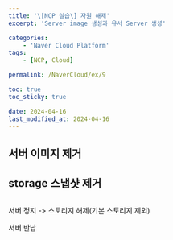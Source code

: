 ```yaml
---
title: '\[NCP 실습\] 자원 해제'
excerpt: 'Server image 생성과 유서 Server 생성'

categories:
    - 'Naver Cloud Platform'
tags:
    - [NCP, Cloud]

permalink: /NaverCloud/ex/9

toc: true
toc_sticky: true

date: 2024-04-16
last_modified_at: 2024-04-16
---
```


## 서버 이미지 제거

## storage 스냅샷 제거

##

서버 정지 -> 스토리지 해제(기본 스토리지 제외)

서버 반납
